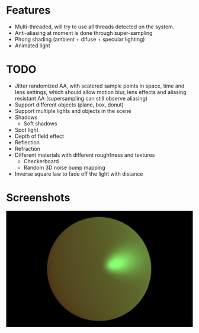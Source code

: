 # Features

* Multi-threaded, will try to use all threads detected on the system.
* Anti-aliasing at moment is done through super-sampling
* Phong shading (ambient + difuse + specular lighting)
* Animated light

# TODO

* Jitter randomized AA, with scatered sample points in space, time and lens settings, which should allow motion blur, lens effects and aliasing resistant AA (supersampling can still observe aliasing)
* Support different objects (plane, box, donut)
* Support multiple lights and objects in the scene
* Shadows
  *  Soft shadows
* Spot light
* Depth of field effect
* Reflection
* Refraction
* Different materials with different roughfness and textures
  *  Checkerboard
  *  Random 3D noise bump mapping
* Inverse square law to fade off the light with distance


# Screenshots

![Screenshot of a sphere](/images/screenshot01.png)